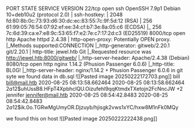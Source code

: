 PORT     STATE SERVICE VERSION
22/tcp   open  ssh     OpenSSH 7.9p1 Debian 10+deb10u2 (protocol 2.0)
| ssh-hostkey: 
|   2048 fd:80:8b:0c:73:93:d6:30:dc:ec:83:55:7c:9f:5d:12 (RSA)
|   256 61:99:05:76:54:07:92:ef:ee:34:cf:b7:3e:8a:05:c6 (ECDSA)
|_  256 7c:6d:39:ca:e7:e8:9c:53:65:f7:e2:7e:c7:17:2d:c3 (ED25519)
8000/tcp open  http    Apache httpd 2.4.38
| http-open-proxy: Potentially OPEN proxy.
|_Methods supported:CONNECTION
|_http-generator: gitweb/2.20.1 git/2.20.1
| http-title: jewel.htb Git
|_Requested resource was http://jewel.htb:8000/gitweb/
|_http-server-header: Apache/2.4.38 (Debian)
8080/tcp open  http    nginx 1.14.2 (Phusion Passenger 6.0.6)
|_http-title: BL0G!
|_http-server-header: nginx/1.14.2 + Phusion Passenger 6.0.6
in git syte we found data in db.sql
![[Pasted image 20250222172703.png]]
bill    bill@mail.htb   2020-08-25 08:13:58.662464      2020-08-25 08:13:58.662464      $2a$12$uhUssB8.HFpT4XpbhclQU.Oizufehl9qqKtmdxTXetojn2FcNncJW
+2      jennifer        jennifer@mail.htb       2020-08-25 08:54:42.8483        2020-08-25 08:54:42.8483        $2a$12$ik.0o.TGRwMgUmyOR.Djzuyb/hjisgk2vws1xYC/hxw8M1nFk0MQy

we found this on host
![[Pasted image 20250222222438.png]]


